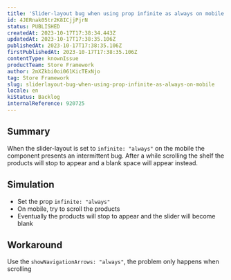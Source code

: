 ```yaml
---
title: 'Slider-layout bug when using prop infinite as always on mobile'
id: 4JERnak05tr2K8ICjjPjrN
status: PUBLISHED
createdAt: 2023-10-17T17:38:34.443Z
updatedAt: 2023-10-17T17:38:35.106Z
publishedAt: 2023-10-17T17:38:35.106Z
firstPublishedAt: 2023-10-17T17:38:35.106Z
contentType: knownIssue
productTeam: Store Framework
author: 2mXZkbi0oi061KicTExNjo
tag: Store Framework
slug: sliderlayout-bug-when-using-prop-infinite-as-always-on-mobile
locale: en
kiStatus: Backlog
internalReference: 920725
---
```


## Summary


When the slider-layout is set to `infinite: "always"` on the mobile the component presents an intermittent bug. After a while scrolling the shelf the products will stop to appear and a blank space will appear instead.


##

## Simulation



- Set the prop `infinite: "always"`
- On mobile, try to scroll the products
- Eventually the products will stop to appear and the slider will become blank


##

## Workaround


Use the `showNavigationArrows: "always"`, the problem only happens when scrolling





